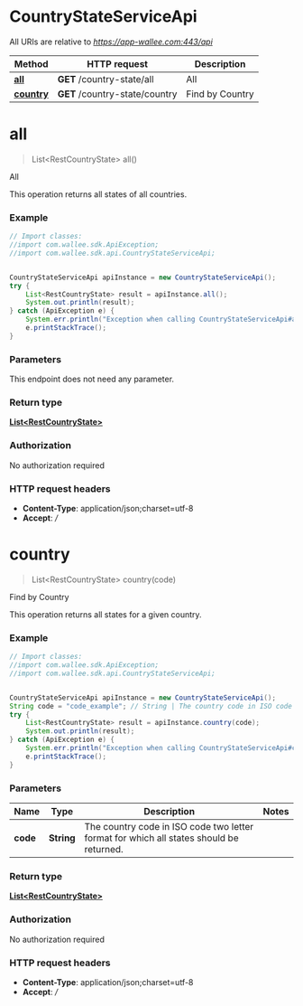 # CountryStateServiceApi

All URIs are relative to *https://app-wallee.com:443/api*

Method | HTTP request | Description
------------- | ------------- | -------------
[**all**](CountryStateServiceApi.md#all) | **GET** /country-state/all | All
[**country**](CountryStateServiceApi.md#country) | **GET** /country-state/country | Find by Country


<a name="all"></a>
# **all**
> List&lt;RestCountryState&gt; all()

All

This operation returns all states of all countries.

### Example
```java
// Import classes:
//import com.wallee.sdk.ApiException;
//import com.wallee.sdk.api.CountryStateServiceApi;


CountryStateServiceApi apiInstance = new CountryStateServiceApi();
try {
    List<RestCountryState> result = apiInstance.all();
    System.out.println(result);
} catch (ApiException e) {
    System.err.println("Exception when calling CountryStateServiceApi#all");
    e.printStackTrace();
}
```

### Parameters
This endpoint does not need any parameter.

### Return type

[**List&lt;RestCountryState&gt;**](RestCountryState.md)

### Authorization

No authorization required

### HTTP request headers

 - **Content-Type**: application/json;charset=utf-8
 - **Accept**: *_/_*

<a name="country"></a>
# **country**
> List&lt;RestCountryState&gt; country(code)

Find by Country

This operation returns all states for a given country.

### Example
```java
// Import classes:
//import com.wallee.sdk.ApiException;
//import com.wallee.sdk.api.CountryStateServiceApi;


CountryStateServiceApi apiInstance = new CountryStateServiceApi();
String code = "code_example"; // String | The country code in ISO code two letter format for which all states should be returned.
try {
    List<RestCountryState> result = apiInstance.country(code);
    System.out.println(result);
} catch (ApiException e) {
    System.err.println("Exception when calling CountryStateServiceApi#country");
    e.printStackTrace();
}
```

### Parameters

Name | Type | Description  | Notes
------------- | ------------- | ------------- | -------------
 **code** | **String**| The country code in ISO code two letter format for which all states should be returned. |

### Return type

[**List&lt;RestCountryState&gt;**](RestCountryState.md)

### Authorization

No authorization required

### HTTP request headers

 - **Content-Type**: application/json;charset=utf-8
 - **Accept**: *_/_*

